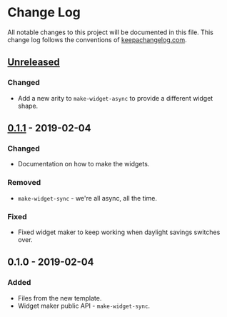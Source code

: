 # Change Log
All notable changes to this project will be documented in this file. This change log follows the conventions of [keepachangelog.com](http://keepachangelog.com/).

## [Unreleased]
### Changed
- Add a new arity to `make-widget-async` to provide a different widget shape.

## [0.1.1] - 2019-02-04
### Changed
- Documentation on how to make the widgets.

### Removed
- `make-widget-sync` - we're all async, all the time.

### Fixed
- Fixed widget maker to keep working when daylight savings switches over.

## 0.1.0 - 2019-02-04
### Added
- Files from the new template.
- Widget maker public API - `make-widget-sync`.

[Unreleased]: https://github.com/your-name/pointsensor_dashboard/compare/0.1.1...HEAD
[0.1.1]: https://github.com/your-name/pointsensor_dashboard/compare/0.1.0...0.1.1
